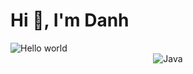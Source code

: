 <h1>Hi 👋, I'm Danh</h1>

<img src="https://raw.githubusercontent.com/sagar-viradiya/sagar-viradiya/master/resources/banner.png" alt="Hello world">


<div align="center">
    <!-- Replace with your skills -->
    <img src="https://img.shields.io/badge/Java-007396?style=for-the-badge&logo=java&logoColor=white" alt="Java" />
    <!-- Add more badges similarly -->
</div>
